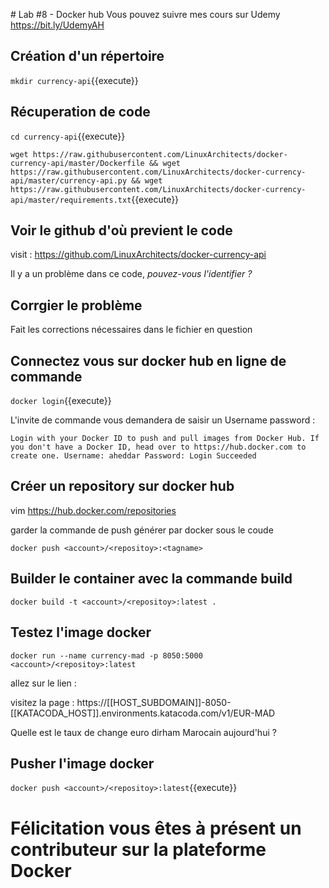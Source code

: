 # Lab #8 - Docker hub
Vous pouvez suivre mes cours sur Udemy
https://bit.ly/UdemyAH

## Création d'un répertoire

`mkdir currency-api`{{execute}}

## Récuperation de code

`cd currency-api`{{execute}}

`wget https://raw.githubusercontent.com/LinuxArchitects/docker-currency-api/master/Dockerfile && wget https://raw.githubusercontent.com/LinuxArchitects/docker-currency-api/master/currency-api.py && wget https://raw.githubusercontent.com/LinuxArchitects/docker-currency-api/master/requirements.txt`{{execute}}

## Voir le github d'où previent le code

visit : https://github.com/LinuxArchitects/docker-currency-api

Il y a un problème dans ce code, _pouvez-vous l'identifier ?_

## Corrgier le problème

Fait les corrections nécessaires dans le fichier en question

## Connectez vous sur docker hub en ligne de commande

`docker login`{{execute}}

L'invite de commande vous demandera de saisir un Username password :

`Login with your Docker ID to push and pull images from Docker Hub. If you don't have a Docker ID, head over to https://hub.docker.com to create one. Username: aheddar Password: Login Succeeded`

## Créer un repository sur docker hub

vim https://hub.docker.com/repositories

garder la commande de push générer par docker sous le coude

`docker push <account>/<repositoy>:<tagname>`

## Builder le container avec la commande build

`docker build -t <account>/<repositoy>:latest .`

## Testez l'image docker

`docker run --name currency-mad -p 8050:5000 <account>/<repositoy>:latest`

allez sur le lien :

visitez la page : https://[[HOST_SUBDOMAIN]]-8050-[[KATACODA_HOST]].environments.katacoda.com/v1/EUR-MAD

Quelle est le taux de change euro dirham Marocain aujourd'hui ?

## Pusher l'image docker

`docker push <account>/<repositoy>:latest`{{execute}}

# Félicitation vous êtes à présent un contributeur sur la plateforme Docker
